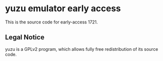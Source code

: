 yuzu emulator early access
=============

This is the source code for early-access 1721.

## Legal Notice

yuzu is a GPLv2 program, which allows fully free redistribution of its source code.